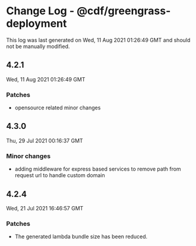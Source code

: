 # Change Log - @cdf/greengrass-deployment

This log was last generated on Wed, 11 Aug 2021 01:26:49 GMT and should not be manually modified.

## 4.2.1
Wed, 11 Aug 2021 01:26:49 GMT

### Patches

- opensource related minor changes

## 4.3.0
Thu, 29 Jul 2021 00:16:37 GMT

### Minor changes

- adding middleware for express based services to remove path from request url to handle custom domain

## 4.2.4
Wed, 21 Jul 2021 16:46:57 GMT

### Patches

- The generated lambda bundle size has been reduced.

